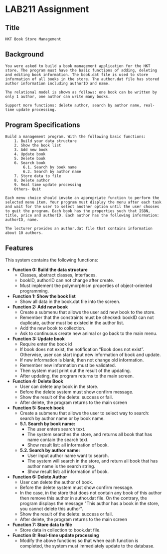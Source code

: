 # LAB211 Assignment
## Title
    HKT Book Store Management
## Background
    You were asked to build a book management application for the HKT store. The program must have the basic functions of adding, deleting and editing book information. The book.dat file is used to store information of all books in the store. The author.dat file has stored author information including authorID and name. 
    
    The relational model is shown as follows: one book can be written by only 1 author, one author can write many books.

    Support more functions: delete author, search by author name, real-time update processing.
## Program Specifications
    Build a management program. With the following basic functions:
        1. Build your data structure 
        2. Show the book list
        3. Add new book
        4. Update book
        5. Delete book
        6. Search book
            6.1. Search by book name
            6.2. Search by author name
        7. Store data to file
        8. Delete author
        9. Real time update processing
        Others- Quit
    
    Each menu choice should invoke an appropriate function to perform the selected menu item. Your program must display the menu after each task and wait for the user to select another option until the user chooses to quit the program. Each book has the properties such that ISBN, title, price and authorID. Each author has the following information: authorID, name. 
    
    The lecturer provides an author.dat file that contains information about 10 authors.

## Features
This system contains the following functions:  
* **Function 0: Build the data structure**
    * Classes, abstract classes, Interfaces.
    * bookID, authorID can not change after create.
    * Must implement the polymorphism properties of object-oriented programming. 
* **Function 1: Show the book list**
    * Show all data in the book.dat file into the screen.
* **Function 2: Add new book**
    * Create a submenu that allows the user add new book to the store. 
    * Remember that the constraints must be checked: bookID can not duplicate, author must be existed in the author list.
    * Add the new book to collection.
    * Ask to continuous create new animal or go back to the main menu.
* **Function 3: Update book**
    * Require enter the book id
    * If book does not exist, the notification “Book does not exist”. Otherwise, user can start input new information of book and update. 
    * If new information is blank, then not change old information.
    * Remember new information must be validated.
    * Then system must print out the result of the updating.
    * After updating, the program returns to the main screen.
* **Function 4: Delete Book**
    * User can delete any book in the store.
    * Before the delete system must show confirm message.
    * Show the result of the delete: success or fail.
    * After delete, the program returns to the main screen 
* **Function 5: Search book**
    * Create a submenu that allows the user to select way to search: search by author name or by book name.
    * **5.1. Search by book name:**
        * The user enters search text.
        * The system searches the store, and returns all book that has name contain the search text.
        * Show result list: all information of book.
    * **5.2. Search by author name:**
        * User input author name want to search.
        * The system will search in the store, and return all book that has author name is the search string.
        * Show result list: all information of book.
* **Function 6: Delete Author**
    * User can delete the author of book.
    * Before the delete system must show confirm message.
    * In the case, in the store that does not contain any book of this author then remove this author in author.dat file. On the contrary, the program displays the message "This author has a book in the store, you cannot delete this author". 
    * Show the result of the delete: success or fail.
    * After delete, the program returns to the main screen
* **Function 7: Store data to file**
    * Store data in collection to book.dat file.
* **Function 8: Real-time update processing**
    * Modify the above functions so that when each function is completed, the system must immediately update to the database.